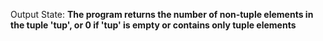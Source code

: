 Output State: **The program returns the number of non-tuple elements in the tuple 'tup', or 0 if 'tup' is empty or contains only tuple elements**